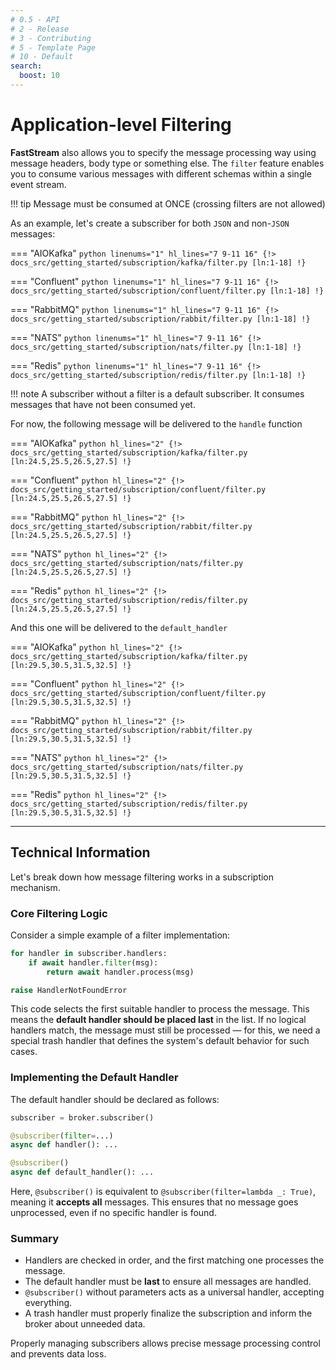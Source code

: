 ```yaml
---
# 0.5 - API
# 2 - Release
# 3 - Contributing
# 5 - Template Page
# 10 - Default
search:
  boost: 10
---
```


# Application-level Filtering

**FastStream** also allows you to specify the message processing way using message headers, body type or something else. The `filter` feature enables you to consume various messages with different schemas within a single event stream.

!!! tip
    Message must be consumed at ONCE (crossing filters are not allowed)

As an example, let's create a subscriber for both `JSON` and non-`JSON` messages:

=== "AIOKafka"
    ```python linenums="1" hl_lines="7 9-11 16"
    {!> docs_src/getting_started/subscription/kafka/filter.py [ln:1-18] !}
    ```

=== "Confluent"
    ```python linenums="1" hl_lines="7 9-11 16"
    {!> docs_src/getting_started/subscription/confluent/filter.py [ln:1-18] !}
    ```

=== "RabbitMQ"
    ```python linenums="1" hl_lines="7 9-11 16"
    {!> docs_src/getting_started/subscription/rabbit/filter.py [ln:1-18] !}
    ```

=== "NATS"
    ```python linenums="1" hl_lines="7 9-11 16"
    {!> docs_src/getting_started/subscription/nats/filter.py [ln:1-18] !}
    ```

=== "Redis"
    ```python linenums="1" hl_lines="7 9-11 16"
    {!> docs_src/getting_started/subscription/redis/filter.py [ln:1-18] !}
    ```

!!! note
    A subscriber without a filter is a default subscriber. It consumes messages that have not been consumed yet.

For now, the following message will be delivered to the `handle` function

=== "AIOKafka"
    ```python hl_lines="2"
    {!> docs_src/getting_started/subscription/kafka/filter.py [ln:24.5,25.5,26.5,27.5] !}
    ```

=== "Confluent"
    ```python hl_lines="2"
    {!> docs_src/getting_started/subscription/confluent/filter.py [ln:24.5,25.5,26.5,27.5] !}
    ```

=== "RabbitMQ"
    ```python hl_lines="2"
    {!> docs_src/getting_started/subscription/rabbit/filter.py [ln:24.5,25.5,26.5,27.5] !}
    ```

=== "NATS"
    ```python hl_lines="2"
    {!> docs_src/getting_started/subscription/nats/filter.py [ln:24.5,25.5,26.5,27.5] !}
    ```

=== "Redis"
    ```python hl_lines="2"
    {!> docs_src/getting_started/subscription/redis/filter.py [ln:24.5,25.5,26.5,27.5] !}
    ```

And this one will be delivered to the `default_handler`

=== "AIOKafka"
    ```python hl_lines="2"
    {!> docs_src/getting_started/subscription/kafka/filter.py [ln:29.5,30.5,31.5,32.5] !}
    ```

=== "Confluent"
    ```python hl_lines="2"
    {!> docs_src/getting_started/subscription/confluent/filter.py [ln:29.5,30.5,31.5,32.5] !}
    ```

=== "RabbitMQ"
    ```python hl_lines="2"
    {!> docs_src/getting_started/subscription/rabbit/filter.py [ln:29.5,30.5,31.5,32.5] !}
    ```

=== "NATS"
    ```python hl_lines="2"
    {!> docs_src/getting_started/subscription/nats/filter.py [ln:29.5,30.5,31.5,32.5] !}
    ```

=== "Redis"
    ```python hl_lines="2"
    {!> docs_src/getting_started/subscription/redis/filter.py [ln:29.5,30.5,31.5,32.5] !}
    ```

---

## Technical Information

Let's break down how message filtering works in a subscription mechanism.

### Core Filtering Logic

Consider a simple example of a filter implementation:

```python
for handler in subscriber.handlers:
    if await handler.filter(msg):
        return await handler.process(msg)

raise HandlerNotFoundError
```

This code selects the first suitable handler to process the message. This means the **default handler should be placed last** in the list. If no logical handlers match, the message must still be processed — for this, we need a special trash handler that defines the system's default behavior for such cases.

### Implementing the Default Handler

The default handler should be declared as follows:

```python
subscriber = broker.subscriber()

@subscriber(filter=...)
async def handler(): ...

@subscriber()
async def default_handler(): ...
```

Here, `@subscriber()` is equivalent to `@subscriber(filter=lambda _: True)`, meaning it **accepts all** messages. This ensures that no message goes unprocessed, even if no specific handler is found.

### Summary

- Handlers are checked in order, and the first matching one processes the message.
- The default handler must be **last** to ensure all messages are handled.
- `@subscriber()` without parameters acts as a universal handler, accepting everything.
- A trash handler must properly finalize the subscription and inform the broker about unneeded data.

Properly managing subscribers allows precise message processing control and prevents data loss.
